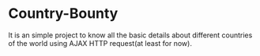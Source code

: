 # Country-Bounty
It is an simple project to know all the basic details about different countries of the world using AJAX HTTP request(at least for now).
